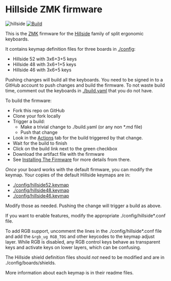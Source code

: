 # Hillside ZMK firmware

![hillside](https://imgur.com/emWDXiT.png)
[![Build](https://github.com/mmccoyd/zmk-config/actions/workflows/build.yml/badge.svg)](https://github.com/mmccoyd/zmk-config/actions/workflows/build.yml)

This is the [ZMK](https://zmk.dev/docs) firmware
 for the [Hillside](https://github.com/mmccoyd/hillside) family of split ergonomic keyboards.

It contains keymap definition files for three boards in [./config](./config):

 - Hillside 52 with 3x6+3+5 keys
 - Hillside 48 with 3x6+1+5 keys
 - Hillside 46 with 3x6+5 keys

Pushing changes will build all the keyboards. You need to be signed in to a GitHub account to push changes and build the firmware. To not waste build time, comment out the keyboards in [./build.yaml](./build.yaml) that you do not have.

To build the firmware:

- Fork this repo on GitHub
- Clone your fork locally
- Trigger a build:
  - Make a trivial change to ./build.yaml (or any non *.md file)
  - Push that change
- Look in the [Actions](https://github.com/wdmnn/zmk-config/actions) tab
     for the build triggered by that change. 
- Wait for the build to finish
- Click on the build link next to the green checkbox
- Download the artifact file with the firmware
- See [Installing The Firmware](https://zmk.dev/docs/user-setup#installing-the-firmware)
  for more details from there.

*Once* your board works with the default firmware,
  you can modify the keymap.
Your copies of the default Hillside keymaps are in:

- [./config/hillside52.keymap](./config/hillside52.keymap)
- [./config/hillside48.keymap](./config/hillside48.keymap)
- [./config/hillside46.keymap](./config/hillside46.keymap)

Modify those as needed. Pushing the change will trigger a build as above.

If you want to enable features,
  modify the appropriate ./config/hillside*.conf file.

To add RGB support, uncomment the lines in the ./config/hillside*.conf file
  and add the ```&rgb_ug RGB_TOG``` and other keycodes to the keymap adjust layer.
While RGB is disabled, any RGB control keys
  behave as transparent keys and activate keys on lower layers,
  which can be confusing.

The Hillside shield definition files should *not* need to be modified and are in ./config/boards/shields.

More information about each keymap is in their readme files.
